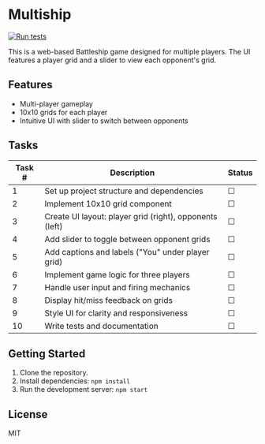 # Multiship

[![Run tests](https://github.com/sarkarshuvojit/multiship/actions/workflows/main.yml/badge.svg)](https://github.com/sarkarshuvojit/multiship/actions/workflows/main.yml)

This is a web-based Battleship game designed for multiple players. The UI features a player grid and a slider to view each opponent's grid.

## Features

- Multi-player gameplay
- 10x10 grids for each player
- Intuitive UI with slider to switch between opponents

## Tasks

| Task # | Description                                              | Status   |
|--------|----------------------------------------------------------|----------|
| 1      | Set up project structure and dependencies                | ☐        |
| 2      | Implement 10x10 grid component                           | ☐        |
| 3      | Create UI layout: player grid (right), opponents (left)  | ☐        |
| 4      | Add slider to toggle between opponent grids              | ☐        |
| 5      | Add captions and labels ("You" under player grid)        | ☐        |
| 6      | Implement game logic for three players                   | ☐        |
| 7      | Handle user input and firing mechanics                   | ☐        |
| 8      | Display hit/miss feedback on grids                       | ☐        |
| 9      | Style UI for clarity and responsiveness                  | ☐        |
| 10     | Write tests and documentation                            | ☐        |

## Getting Started

1. Clone the repository.
2. Install dependencies: `npm install`
3. Run the development server: `npm start`

## License

MIT

